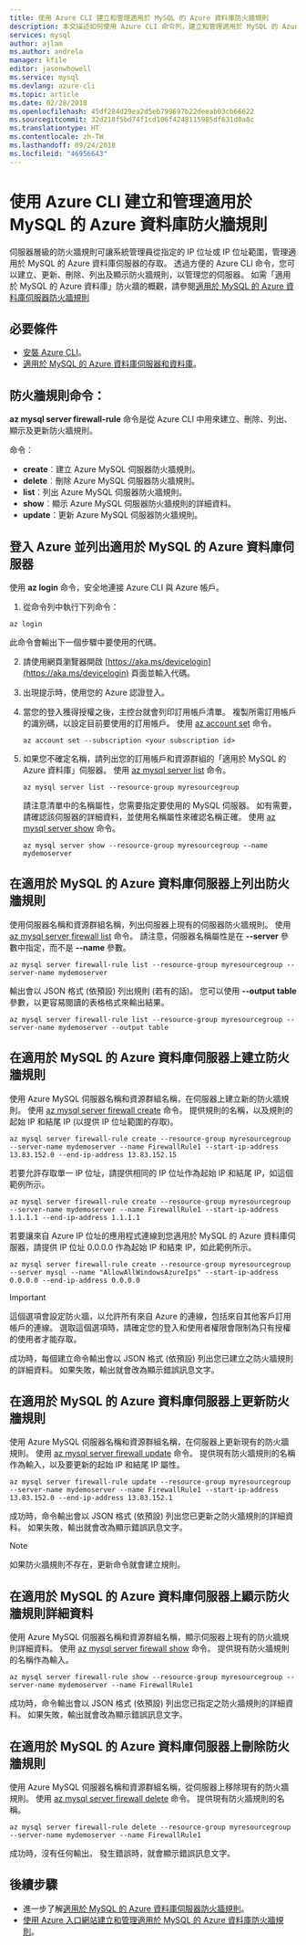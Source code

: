 ```yaml
---
title: 使用 Azure CLI 建立和管理適用於 MySQL 的 Azure 資料庫防火牆規則
description: 本文描述如何使用 Azure CLI 命令列，建立和管理適用於 MySQL 的 Azure 資料庫防火牆規則。
services: mysql
author: ajlam
ms.author: andrela
manager: kfile
editor: jasonwhowell
ms.service: mysql
ms.devlang: azure-cli
ms.topic: article
ms.date: 02/28/2018
ms.openlocfilehash: 45df284d29ea2d5eb799697b22deeab03cb66622
ms.sourcegitcommit: 32d218f5bd74f1cd106f4248115985df631d0a8c
ms.translationtype: HT
ms.contentlocale: zh-TW
ms.lasthandoff: 09/24/2018
ms.locfileid: "46956643"
---
```

# <a name="create-and-manage-azure-database-for-mysql-firewall-rules-by-using-the-azure-cli"></a>使用 Azure CLI 建立和管理適用於 MySQL 的 Azure 資料庫防火牆規則
伺服器層級的防火牆規則可讓系統管理員從指定的 IP 位址或 IP 位址範圍，管理適用於 MySQL 的 Azure 資料庫伺服器的存取。 透過方便的 Azure CLI 命令，您可以建立、更新、刪除、列出及顯示防火牆規則，以管理您的伺服器。 如需「適用於 MySQL 的 Azure 資料庫」防火牆的概觀，請參閱[適用於 MySQL 的 Azure 資料庫伺服器防火牆規則](./concepts-firewall-rules.md)

## <a name="prerequisites"></a>必要條件
* [安裝 Azure CLI](https://docs.microsoft.com/cli/azure/install-azure-cli)。
* [適用於 MySQL 的 Azure 資料庫伺服器和資料庫](quickstart-create-mysql-server-database-using-azure-cli.md)。

## <a name="firewall-rule-commands"></a>防火牆規則命令：
**az mysql server firewall-rule** 命令是從 Azure CLI 中用來建立、刪除、列出、顯示及更新防火牆規則。

命令：
- **create**︰建立 Azure MySQL 伺服器防火牆規則。
- **delete**︰刪除 Azure MySQL 伺服器防火牆規則。
- **list**：列出 Azure MySQL 伺服器防火牆規則。
- **show**︰顯示 Azure MySQL 伺服器防火牆規則的詳細資料。
- **update**：更新 Azure MySQL 伺服器防火牆規則。

## <a name="log-in-to-azure-and-list-your-azure-database-for-mysql-servers"></a>登入 Azure 並列出適用於 MySQL 的 Azure 資料庫伺服器
使用 **az login** 命令，安全地連接 Azure CLI 與 Azure 帳戶。

1. 從命令列中執行下列命令：
```azurecli
az login
```
此命令會輸出下一個步驟中要使用的代碼。

2. 請使用網頁瀏覽器開啟 [https://aka.ms/devicelogin](https://aka.ms/devicelogin) 頁面並輸入代碼。

3. 出現提示時，使用您的 Azure 認證登入。

4. 當您的登入獲得授權之後，主控台就會列印訂用帳戶清單。 複製所需訂用帳戶的識別碼，以設定目前要使用的訂用帳戶。 使用 [az account set](/cli/azure/account#az-account-set) 命令。
   ```azurecli-interactive
   az account set --subscription <your subscription id>
   ```

5. 如果您不確定名稱，請列出您的訂用帳戶和資源群組的「適用於 MySQL 的 Azure 資料庫」伺服器。 使用 [az mysql server list](/cli/azure/mysql/server#az-mysql-server-list) 命令。

   ```azurecli-interactive
   az mysql server list --resource-group myresourcegroup
   ```

   請注意清單中的名稱屬性，您需要指定要使用的 MySQL 伺服器。 如有需要，請確認該伺服器的詳細資料，並使用名稱屬性來確認名稱正確。 使用 [az mysql server show](/cli/azure/mysql/server#az-mysql-server-show) 命令。

   ```azurecli-interactive
   az mysql server show --resource-group myresourcegroup --name mydemoserver
   ```

## <a name="list-firewall-rules-on-azure-database-for-mysql-server"></a>在適用於 MySQL 的 Azure 資料庫伺服器上列出防火牆規則 
使用伺服器名稱和資源群組名稱，列出伺服器上現有的伺服器防火牆規則。 使用 [az mysql server firewall list](/cli/azure/mysql/server/firewall-rule#az-mysql-server-firewall-rule-list) 命令。  請注意，伺服器名稱屬性是在 **--server** 參數中指定，而不是 **--name** 參數。 
```azurecli-interactive
az mysql server firewall-rule list --resource-group myresourcegroup --server-name mydemoserver
```
輸出會以 JSON 格式 (依預設) 列出規則 (若有的話)。 您可以使用 **--output table** 參數，以更容易閱讀的表格格式來輸出結果。
```azurecli-interactive
az mysql server firewall-rule list --resource-group myresourcegroup --server-name mydemoserver --output table
```
## <a name="create-a-firewall-rule-on-azure-database-for-mysql-server"></a>在適用於 MySQL 的 Azure 資料庫伺服器上建立防火牆規則
使用 Azure MySQL 伺服器名稱和資源群組名稱，在伺服器上建立新的防火牆規則。 使用 [az mysql server firewall create](/cli/azure/mysql/server/firewall-rule#az-mysql-server-firewall-rule-create) 命令。 提供規則的名稱，以及規則的起始 IP 和結尾 IP (以提供 IP 位址範圍的存取)。
```azurecli-interactive
az mysql server firewall-rule create --resource-group myresourcegroup --server-name mydemoserver --name FirewallRule1 --start-ip-address 13.83.152.0 --end-ip-address 13.83.152.15
```

若要允許存取單一 IP 位址，請提供相同的 IP 位址作為起始 IP 和結尾 IP，如這個範例所示。
```azurecli-interactive
az mysql server firewall-rule create --resource-group myresourcegroup --server-name mydemoserver --name FirewallRule1 --start-ip-address 1.1.1.1 --end-ip-address 1.1.1.1
```

若要讓來自 Azure IP 位址的應用程式連線到您適用於 MySQL 的 Azure 資料庫伺服器，請提供 IP 位址 0.0.0.0 作為起始 IP 和結束 IP，如此範例所示。
```azurecli-interactive
az mysql server firewall-rule create --resource-group myresourcegroup --server mysql --name "AllowAllWindowsAzureIps" --start-ip-address 0.0.0.0 --end-ip-address 0.0.0.0
```

> [!IMPORTANT]
> 這個選項會設定防火牆，以允許所有來自 Azure 的連線，包括來自其他客戶訂用帳戶的連線。 選取這個選項時，請確定您的登入和使用者權限會限制為只有授權的使用者才能存取。
> 

成功時，每個建立命令輸出會以 JSON 格式 (依預設) 列出您已建立之防火牆規則的詳細資料。 如果失敗，輸出就會改為顯示錯誤訊息文字。

## <a name="update-a-firewall-rule-on-azure-database-for-mysql-server"></a>在適用於 MySQL 的 Azure 資料庫伺服器上更新防火牆規則 
使用 Azure MySQL 伺服器名稱和資源群組名稱，在伺服器上更新現有的防火牆規則。 使用 [az mysql server firewall update](/cli/azure/mysql/server/firewall-rule#az-mysql-server-firewall-rule-update) 命令。 提供現有防火牆規則的名稱作為輸入，以及要更新的起始 IP 和結尾 IP 屬性。
```azurecli-interactive
az mysql server firewall-rule update --resource-group myresourcegroup --server-name mydemoserver --name FirewallRule1 --start-ip-address 13.83.152.0 --end-ip-address 13.83.152.1
```
成功時，命令輸出會以 JSON 格式 (依預設) 列出您已更新之防火牆規則的詳細資料。 如果失敗，輸出就會改為顯示錯誤訊息文字。

> [!NOTE]
> 如果防火牆規則不存在，更新命令就會建立規則。

## <a name="show-firewall-rule-details-on-azure-database-for-mysql-server"></a>在適用於 MySQL 的 Azure 資料庫伺服器上顯示防火牆規則詳細資料
使用 Azure MySQL 伺服器名稱和資源群組名稱，顯示伺服器上現有的防火牆規則詳細資料。 使用 [az mysql server firewall show](/cli/azure/mysql/server/firewall-rule#az-mysql-server-firewall-rule-show) 命令。 提供現有防火牆規則的名稱作為輸入。
```azurecli-interactive
az mysql server firewall-rule show --resource-group myresourcegroup --server-name mydemoserver --name FirewallRule1
```
成功時，命令輸出會以 JSON 格式 (依預設) 列出您已指定之防火牆規則的詳細資料。 如果失敗，輸出就會改為顯示錯誤訊息文字。

## <a name="delete-a-firewall-rule-on-azure-database-for-mysql-server"></a>在適用於 MySQL 的 Azure 資料庫伺服器上刪除防火牆規則
使用 Azure MySQL 伺服器名稱和資源群組名稱，從伺服器上移除現有的防火牆規則。 使用 [az mysql server firewall delete](/cli/azure/mysql/server/firewall-rule#az-mysql-server-firewall-rule-delete) 命令。 提供現有防火牆規則的名稱。
```azurecli-interactive
az mysql server firewall-rule delete --resource-group myresourcegroup --server-name mydemoserver --name FirewallRule1
```
成功時，沒有任何輸出。 發生錯誤時，就會顯示錯誤訊息文字。

## <a name="next-steps"></a>後續步驟
- 進一步了解[適用於 MySQL 的 Azure 資料庫伺服器防火牆規則](./concepts-firewall-rules.md)。
- [使用 Azure 入口網站建立和管理適用於 MySQL 的 Azure 資料庫防火牆規則](./howto-manage-firewall-using-portal.md)。
